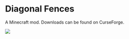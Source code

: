 # Diagonal Fences

A Minecraft mod. Downloads can be found on CurseForge.

![](https://i.imgur.com/nLy1uGC.png)